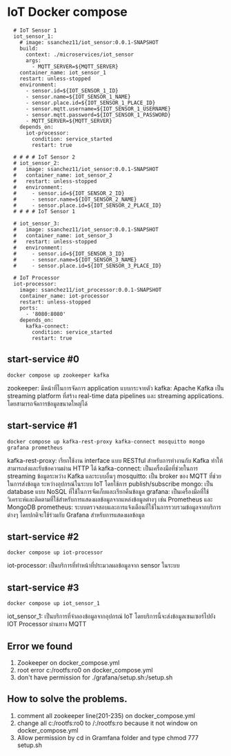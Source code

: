 # IoT Docker compose
>>
```
  # IoT Sensor 1
  iot_sensor_1:
    # image: ssanchez11/iot_sensor:0.0.1-SNAPSHOT
    build:
      context: ./microservices/iot_sensor
      args:
        - MQTT_SERVER=${MQTT_SERVER}
    container_name: iot_sensor_1
    restart: unless-stopped
    environment:
      - sensor.id=${IOT_SENSOR_1_ID}
      - sensor.name=${IOT_SENSOR_1_NAME}
      - sensor.place.id=${IOT_SENSOR_1_PLACE_ID}
      - sensor.mqtt.username=${IOT_SENSOR_1_USERNAME}
      - sensor.mqtt.password=${IOT_SENSOR_1_PASSWORD}
      - MQTT_SERVER=${MQTT_SERVER}
    depends_on:
      iot-processor:
        condition: service_started
        restart: true

  # # # # IoT Sensor 2
  # iot_sensor_2:
  #   image: ssanchez11/iot_sensor:0.0.1-SNAPSHOT
  #   container_name: iot_sensor_2
  #   restart: unless-stopped
  #   environment:
  #     - sensor.id=${IOT_SENSOR_2_ID}
  #     - sensor.name=${IOT_SENSOR_2_NAME}
  #     - sensor.place.id=${IOT_SENSOR_2_PLACE_ID}
  # # # # IoT Sensor 1

  # iot_sensor_3:
  #   image: ssanchez11/iot_sensor:0.0.1-SNAPSHOT
  #   container_name: iot_sensor_3
  #   restart: unless-stopped
  #   environment:
  #     - sensor.id=${IOT_SENSOR_3_ID}
  #     - sensor.name=${IOT_SENSOR_3_NAME}
  #     - sensor.place.id=${IOT_SENSOR_3_PLACE_ID}

  # IoT Processor
  iot-processor:
    image: ssanchez11/iot_processor:0.0.1-SNAPSHOT
    container_name: iot-processor
    restart: unless-stopped
    ports:
      - '8080:8080'
    depends_on:
      kafka-connect:
        condition: service_started
        restart: true
```
## start-service #0
>> 
```
docker compose up zookeeper kafka
```
zookeeper: มีหน้าที่ในการจัดการ application แบบกระจายตัว
kafka: Apache Kafka เป็น streaming platform ที่สร้าง real-time data pipelines และ streaming applications. โดยสามารถจัดการข้อมูลขนาดใหญ่ได้

## start-service #1
>> 
```
docker compose up kafka-rest-proxy kafka-connect mosquitto mongo grafana prometheus
```
kafka-rest-proxy: เรียกใช้งาน interface แบบ RESTful สำหรับการทำงานกับ Kafka ทำให้สามารถส่งและรับข้อความผ่าน HTTP ได้
kafka-connect: เป็นเครื่องมือที่ช่วยในการ streaming ข้อมูลระหว่าง Kafka และระบบอื่นๆ
mosquitto: เป็น broker ของ MQTT ที่ช่วยในการส่งข้อมูล ระหว่างอุปกรณ์ในระบบ IoT โดยใช้การ publish/subscribe
mongo: เป็น database แบบ NoSQL ที่ใช้ในการจัดเก็บและเรียกคืนข้อมูล
grafana: เป็นเครื่องมือที่ใช้วิเคราะห์และติดตามที่ใช้สำหรับการแสดงผลข้อมูลจากแหล่งข้อมูลต่างๆ เช่น Prometheus และ MongoDB
prometheus: ระบบตรวจสอบและการแจ้งเตือนที่ใช้ในการรวบรวมข้อมูลจากบริการต่างๆ โดยปกติจะใช้ร่วมกับ Grafana สำหรับการแสดงผลข้อมูล

## start-service #2
>> 
```
docker compose up iot-processor
```
iot-processor: เป็นบริการที่ทำหน้าที่ประมวลผลข้อมูลจาก sensor ในระบบ

## start-service #3
>> 
```
docker compose up iot_sensor_1
```
iot_sensor_1: เป็นบริการที่จำลองข้อมูลจากอุปกรณ์ IoT โดยบริการนี้จะส่งข้อมูลเซนเซอร์ไปยัง IOT Processor ผ่านทาง MQTT

## Error we found 
1. Zookeeper on docker_compose.yml 
2. root error c:/rootfs:ro0 on docker_compose.yml  
3. don't have permission for ./grafana/setup.sh:/setup.sh 

## How to solve the problems.
1. comment all zookeeper line(201-235) on docker_compose.yml
2. change all c:/rootfs:ro0 to /:/rootfs:ro because it not window on docker_compose.yml
3. Allow permission by cd in Gramfana folder and type chmod 777 setup.sh
